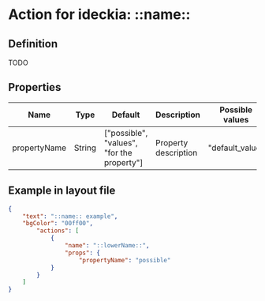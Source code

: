 # Action for ideckia: ::name::

## Definition

TODO

## Properties

| Name | Type | Default | Description | Possible values |
| ----- |----- | ----- | ----- | ----- |
| propertyName | String | ["possible", "values", "for the property"] | Property description | "default_value" |

## Example in layout file

```json
{
    "text": "::name:: example",
    "bgColor": "00ff00",
        "actions": [
            {
                "name": "::lowerName::",
                "props": {
                    "propertyName": "possible"
            }
        }
    ]
}
```